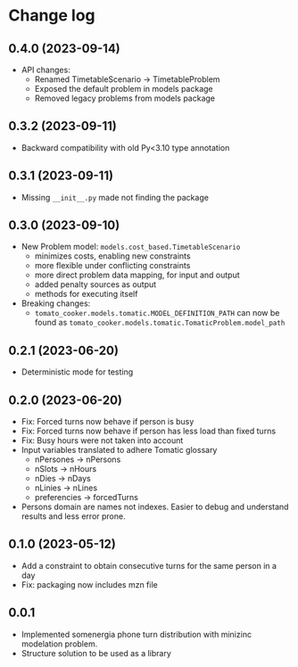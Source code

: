 # Change log

## 0.4.0 (2023-09-14)

- API changes:
    - Renamed TimetableScenario -> TimetableProblem
    - Exposed the default problem in models package
    - Removed legacy problems from models package

## 0.3.2 (2023-09-11)

- Backward compatibility with old Py<3.10 type annotation

## 0.3.1 (2023-09-11)

- Missing `__init__.py` made not finding the package

## 0.3.0 (2023-09-10)

- New Problem model: `models.cost_based.TimetableScenario`
    - minimizes costs, enabling new constraints
    - more flexible under conflicting constraints
    - more direct problem data mapping, for input and output
    - added penalty sources as output
    - methods for executing itself
- Breaking changes:
    - `tomato_cooker.models.tomatic.MODEL_DEFINITION_PATH`
      can now be found as `tomato_cooker.models.tomatic.TomaticProblem.model_path`

## 0.2.1 (2023-06-20)

- Deterministic mode for testing

## 0.2.0 (2023-06-20)

- Fix: Forced turns now behave if person is busy
- Fix: Forced turns now behave if person has less load than fixed turns
- Fix: Busy hours were not taken into account
- Input variables translated to adhere Tomatic glossary
    - nPersones -> nPersons
    - nSlots -> nHours
    - nDies -> nDays
    - nLinies -> nLines
    - preferencies -> forcedTurns
- Persons domain are names not indexes. Easier to debug and understand
  results and less error prone.

## 0.1.0 (2023-05-12)

- Add a constraint to obtain consecutive turns for the same person in a day
- Fix: packaging now includes mzn file

## 0.0.1

- Implemented somenergia phone turn distribution with minizinc modelation problem.
- Structure solution to be used as a library
